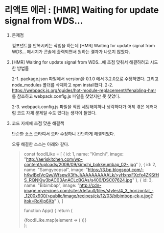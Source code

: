 # 리액트 에러 : [HMR] Waiting for update signal from WDS...

1. 문제점
   
    컴포넌트를 반복시키는 작업을 하는데 [HMR] Waiting for update signal from WDS... 메시지가 콘솔에 출력되면서 원하는 결과가 나오지 않았다.

2. [HMR] Waiting for update signal from WDS...에 초점 맞춰서 해결하려고 시도한 방법들
 
   2-1. 
    package.json 파일에서 version을 0.1.0 에서 3.2.0으로 수정하였다. 그리고 node_modules 폴더를 삭제하고 npm install했다.
   2-2. 
    https://webpack.js.org/guides/hot-module-replacement/#enabling-hmr 를 참조하고 webpack.config.js 파일을 찾았지만 못 찾았다.
   
    2-3. 
    webpack.config.js 파일을 직접 세팅해야하나 생각하다가 어제 겪은 에러처럼 코드 자체 문제일 수도 있다는 생각이 들었다.

3. 코드 자체에 초점 맞춘 해결책
   
   단순한 소스 오타여서 오타 수정하니 간단하게 해결되었다.

   오류 해결한 소스는 아래와 같다.

    >const foodILike = [
    >  {
    >    id: 1,
    >    name: "Kimchi",
    >    image:
    >      "http://aeriskitchen.com/wp-content/uploads/2008/09/kimchi_bokkeumbap_02-.jpg"
    >  },
    >  {
    >    id: 2,
    >    name: "Samgyeopsal",
    >    image:
    >      "https://3.bp.blogspot.com/-hKwIBxIVcQw/WfsewX3fhJI/AAAAAAAAALk/>yHxnxFXcfx4ZKSfHS_RQNKjw3bAC03AnACLcBGAs/s400/DSC07624.jpg"
    >  },
    >  {
    >    id: 3,
    >    name: "Bibimbap",
    >    image:
    >      "http://cdn-image.myrecipes.com/sites/default/files/styles/4_3_horizontal_-_1200x900/>public/image/recipes/ck/12/03/bibimbop-ck-x.jpg?itok=RoXlp6Xb"
    >  },
    >]
    >
    > function App() {
    > return (
    >  <div>
    >    {foodILike.map(element => (
    >      <Food name={element.name} picture={element.image} />
    >      <Food key={element.id} name={element.name} picture={element.image} />
    >    ))}
    >  </div>
    > );

    

